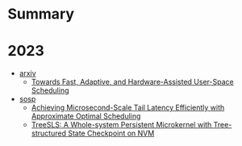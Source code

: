 # Summary

# 2023

- [arxiv]()
  - [Towards Fast, Adaptive, and Hardware-Assisted User-Space Scheduling](2023/arxiv-user-schedule.md)
- [sosp]()
  - [Achieving Microsecond-Scale Tail Latency Efficiently with Approximate Optimal Scheduling](2023/sosp23-concord.md)
  - [TreeSLS: A Whole-system Persistent Microkernel with Tree-structured State Checkpoint on NVM](2023/sosp23-treesls.md)
